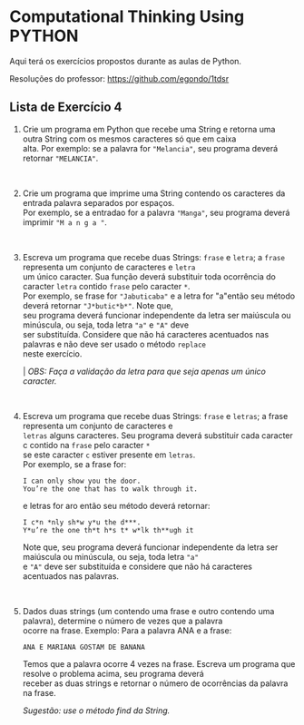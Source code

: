 # Computational Thinking Using PYTHON

Aqui terá os exercícios propostos durante as aulas de Python.

Resoluções do professor: https://github.com/egondo/1tdsr

## Lista de Exercício 4

1.  Crie um programa em Python que recebe uma String e retorna uma outra String com os mesmos caracteres só que em caixa <br>
    alta. Por exemplo: se a palavra for `"Melancia"`, seu programa deverá retornar `"MELANCIA"`.

<br>

2.  Crie um programa que imprime uma String contendo os caracteres da entrada palavra separados por espaços. <br>
    Por exemplo, se a entradao for a palavra `"Manga"`, seu programa deverá imprimir `"M a n g a "`.

<br>

3.  Escreva um programa que recebe duas Strings: `frase` e `letra`; a `frase` representa um conjunto de caracteres e `letra` <br>
    um único caracter. Sua função deverá substituir toda ocorrência do caracter `letra` contido `frase` pelo caracter `*`. <br>
    Por exemplo, se frase for `"Jabuticaba"` e a letra for "a"então seu método deverá retornar `"J*butic*b*"`. Note que, <br>
    seu programa deverá funcionar independente da letra ser maiúscula ou minúscula, ou seja, toda letra `"a"` e `"A"` deve <br>
    ser substituída. Considere que não há caracteres acentuados nas palavras e não deve ser usado o método `replace` <br>
    neste exercício.

    | *OBS: Faça a validação da letra para que seja apenas um único caracter.*

<br>

4.  Escreva um programa que recebe duas Strings: `frase` e `letras`; a frase representa um conjunto de caracteres e <br>
    `letras` alguns caracteres. Seu programa deverá substituir cada caracter c contido na `frase` pelo caracter `*` <br>
    se este caracter `c` estiver presente em `letras`. <br>
    Por exemplo, se a frase for: <br>

    ```
    I can only show you the door.
    You’re the one that has to walk through it.
    ```

    e letras for aro então seu método deverá retornar: 

    ```
    I c*n *nly sh*w y*u the d***.
    Y*u’re the one th*t h*s t* w*lk th**ugh it
    ```

    Note que, seu programa deverá funcionar independente da letra ser maiúscula ou minúscula, ou seja, toda letra `"a"` <br>
    e `"A"` deve ser substituída e considere que não há caracteres acentuados nas palavras.

<br>

5.  Dados duas strings (um contendo uma frase e outro contendo uma palavra), determine o número de vezes que a palavra <br>
    ocorre na frase. Exemplo: Para a palavra ANA e a frase:

    ```
    ANA E MARIANA GOSTAM DE BANANA
    ```

    Temos que a palavra ocorre 4 vezes na frase. Escreva um programa que resolve o problema acima, seu programa deverá <br>
    receber as duas strings e retornar o número de ocorrências da palavra na frase.

    *Sugestão: use o método find da String.*
